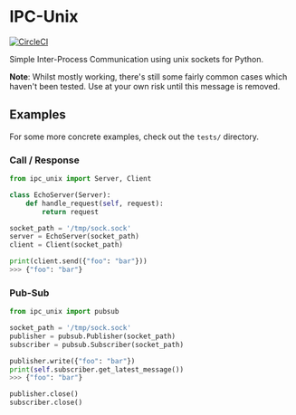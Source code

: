 # IPC-Unix

[![CircleCI](https://circleci.com/gh/RealOrangeOne/ipc-unix.svg?style=svg)](https://circleci.com/gh/RealOrangeOne/ipc-unix)

Simple Inter-Process Communication using unix sockets for Python.

__Note__: Whilst mostly working, there's still some fairly common cases which haven't been tested. Use at your own risk until this message is removed.

## Examples

For some more concrete examples, check out the `tests/` directory.

### Call / Response

```python
from ipc_unix import Server, Client

class EchoServer(Server):
    def handle_request(self, request):
        return request

socket_path = '/tmp/sock.sock'
server = EchoServer(socket_path)
client = Client(socket_path)

print(client.send({"foo": "bar"}))
>>> {"foo": "bar"}

```

### Pub-Sub

```python
from ipc_unix import pubsub

socket_path = '/tmp/sock.sock'
publisher = pubsub.Publisher(socket_path)
subscriber = pubsub.Subscriber(socket_path)

publisher.write({"foo": "bar"})
print(self.subscriber.get_latest_message())
>>> {"foo": "bar"}

publisher.close()
subscriber.close()

```
